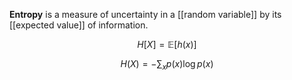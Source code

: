 **Entropy** is a measure of uncertainty in a [[random variable]] by its [[expected value]] of information.

$$
H[X] = \mathbb{E}\left[h(x)\right]
$$

$$
H(X) = - \sum_x p(x) \log p(x)
$$